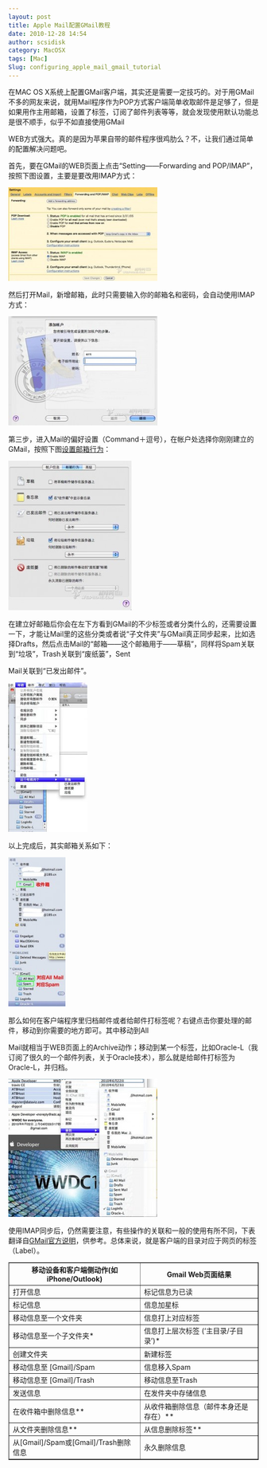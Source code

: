```yaml
---
layout: post
title: Apple Mail配置GMail教程
date: 2010-12-28 14:54
author: scsidisk
category: MacOSX
tags: [Mac]
Slug: configuring_apple_mail_gmail_tutorial
---
```


在MAC OS
X系统上配置GMail客户端，其实还是需要一定技巧的。对于用GMail不多的网友来说，就用Mail程序作为POP方式客户端简单收取邮件是足够了，但是如果用作主用邮箱，设置了标签，订阅了邮件列表等等，就会发现使用默认功能总是很不顺手，似乎不如直接使用GMail

WEB方式强大。真的是因为苹果自带的邮件程序很鸡肋么？不，让我们通过简单的配置解决问题吧。

首先，要在GMail的WEB页面上点击“Setting——Forwarding and POP/IMAP”，按照下图设置，主要是要改用IMAP方式：

[![68_91849_41ee9aebddf8bed](/images/2010/12/68_91849_41ee9aebddf8bed-300x188.jpg)](/images/2010/12/68_91849_41ee9aebddf8bed.jpg)

然后打开Mail，新增邮箱，此时只需要输入你的邮箱名和密码，会自动使用IMAP方式：

[![68_91849_a5cafb24d787e0d](/images/2010/12/68_91849_a5cafb24d787e0d-300x219.jpg)](/images/2010/12/68_91849_a5cafb24d787e0d.jpg)

第三步，进入Mail的偏好设置（Command＋逗号），在帐户处选择你刚刚建立的GMail，按照下图[设置邮箱行为](http://mail.google.com/support/bin/answer.py?answer=78892#)：

[![68_91849_9e586ed1268116a](/images/2010/12/68_91849_9e586ed1268116a-248x300.jpg)](/images/2010/12/68_91849_9e586ed1268116a.jpg)

在建立好邮箱后你会在左下方看到GMail的不少标签或者分类什么的，还需要设置一下，才能让Mail里的这些分类或者说“子文件夹”与GMail真正同步起来，比如选择Drafts，然后点击Mail的“邮箱——这个邮箱用于——草稿”，同样将Spam关联到“垃圾”，Trash关联到“废纸篓”，Sent

Mail关联到“已发出邮件”。

[![4826115609_04cab77964](/images/2010/12/4826115609_04cab77964-159x300.jpg)](/images/2010/12/4826115609_04cab77964.jpg)

以上完成后，其实邮箱关系如下：

[![68_91849_96b88a2db5b1c7e](/images/2010/12/68_91849_96b88a2db5b1c7e-115x300.jpg)](/images/2010/12/68_91849_96b88a2db5b1c7e.jpg)

那么如何在客户端程序里归档邮件或者给邮件打标签呢？右键点击你要处理的邮件，移动到你需要的地方即可。其中移动到All

Mail就相当于WEB页面上的Archive动作；移动到某一个标签，比如Oracle-L（我订阅了很久的一个邮件列表，关于Oracle技术），那么就是给邮件打标签为Oracle-L，并归档。

[![4826754370_c91327b743](/images/2010/12/4826754370_c91327b743-300x277.jpg)](/images/2010/12/4826754370_c91327b743.jpg)

使用IMAP同步后，仍然需要注意，有些操作的关联和一般的使用有所不同，下表翻译自[GMail官方说明](http://mail.google.com/support/bin/answer.py?answer=77657)，供参考。总体来说，就是客户端的目录对应于网页的标签（Label）。

<table border="1">
<tbody>
<tr>
<th>
移动设备和客户端侧动作(如iPhone/Outlook)

</th>
<th>
Gmail Web页面结果

</th>
</tr>
<tr>
<td>
打开信息

</td>
<td>
标记信息为已读

</td>
</tr>
<tr>
<td>
标记信息

</td>
<td>
信息加星标

</td>
</tr>
<tr>
<td>
移动信息至一个文件夹

</td>
<td>
信息打上对应标签

</td>
</tr>
<tr>
<td>
移动信息至一个子文件夹*

</td>
<td>
信息打上层次标签 (‘主目录/子目录’)*

</td>
</tr>
<tr>
<td>
创建文件夹

</td>
<td>
新建标签

</td>
</tr>
<tr>
<td>
移动信息至 [Gmail]/Spam

</td>
<td>
信息移入Spam

</td>
</tr>
<tr>
<td>
移动信息至 [Gmail]/Trash

</td>
<td>
移动信息至Trash

</td>
</tr>
<tr>
<td>
发送信息

</td>
<td>
在发件夹中存储信息

</td>
</tr>
<tr>
<td>
在收件箱中删除信息**

</td>
<td>
从收件箱删除信息（邮件本身还是存在）**

</td>
</tr>
<tr>
<td>
从文件夹删除信息**

</td>
<td>
从信息删除标签**

</td>
</tr>
<tr>
<td>
从[Gmail]/Spam或[Gmail]/Trash删除信息

</td>
<td>
永久删除信息

</td>
</tr>
</tbody>
</table>
<div class="posttagsblock">
</div>

